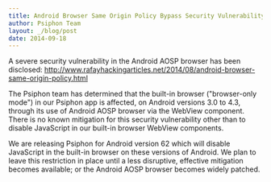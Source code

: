 ```yaml
---
title: Android Browser Same Origin Policy Bypass Security Vulnerability (CVE-2014-6041)
author: Psiphon Team
layout: _/blog/post
date: 2014-09-18
---
```


A severe security vulnerability in the Android AOSP browser has been disclosed: http://www.rafayhackingarticles.net/2014/08/android-browser-same-origin-policy.html

The Psiphon team has determined that the built-in browser ("browser-only mode") in our Psiphon app is affected, on Android versions 3.0 to 4.3, through its use of Android AOSP browser via the WebView component. There is no known mitigation for this security vulnerability other than to disable JavaScript in our built-in browser WebView components.

We are releasing Psiphon for Android version 62 which will disable JavaScript in the built-in browser on these versions of Android. We plan to leave this restriction in place until a less disruptive, effective mitigation becomes available; or the Android AOSP browser becomes widely patched.
